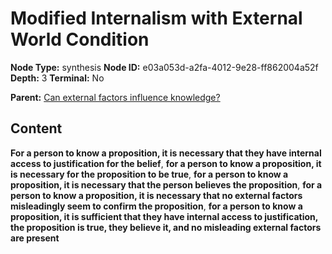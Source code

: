 # Modified Internalism with External World Condition

**Node Type:** synthesis
**Node ID:** e03a053d-a2fa-4012-9e28-ff862004a52f
**Depth:** 3
**Terminal:** No

**Parent:** [Can external factors influence knowledge?](can-external-factors-influence-knowledge.md)

## Content

**For a person to know a proposition, it is necessary that they have internal access to justification for the belief**, **for a person to know a proposition, it is necessary for the proposition to be true**, **for a person to know a proposition, it is necessary that the person believes the proposition**, **for a person to know a proposition, it is necessary that no external factors misleadingly seem to confirm the proposition**, **for a person to know a proposition, it is sufficient that they have internal access to justification, the proposition is true, they believe it, and no misleading external factors are present**
